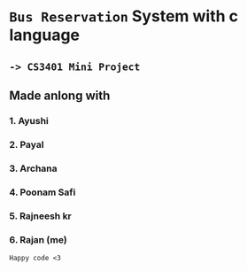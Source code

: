 # `Bus Reservation` System with c language 
## `-> CS3401 Mini Project` 

## Made anlong with 
  ### 1. Ayushi
  ### 2. Payal 
  ### 3. Archana 
  ### 4. Poonam Safi 
  ### 5. Rajneesh kr
  ### 6. Rajan (me)





`Happy code <3`
